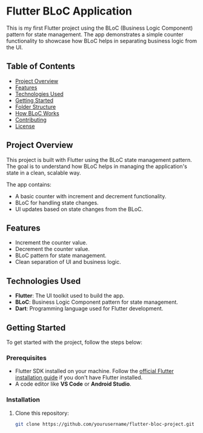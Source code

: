 # Flutter BLoC Application

This is my first Flutter project using the BLoC (Business Logic Component) pattern for state management. The app demonstrates a simple counter functionality to showcase how BLoC helps in separating business logic from the UI.

## Table of Contents
- [Project Overview](#project-overview)
- [Features](#features)
- [Technologies Used](#technologies-used)
- [Getting Started](#getting-started)
- [Folder Structure](#folder-structure)
- [How BLoC Works](#how-bloc-works)
- [Contributing](#contributing)
- [License](#license)

## Project Overview

This project is built with Flutter using the BLoC state management pattern. The goal is to understand how BLoC helps in managing the application's state in a clean, scalable way.

The app contains:
- A basic counter with increment and decrement functionality.
- BLoC for handling state changes.
- UI updates based on state changes from the BLoC.

## Features

- Increment the counter value.
- Decrement the counter value.
- BLoC pattern for state management.
- Clean separation of UI and business logic.

## Technologies Used

- **Flutter**: The UI toolkit used to build the app.
- **BLoC**: Business Logic Component pattern for state management.
- **Dart**: Programming language used for Flutter development.

## Getting Started

To get started with the project, follow the steps below:

### Prerequisites

- Flutter SDK installed on your machine. Follow the [official Flutter installation guide](https://flutter.dev/docs/get-started/install) if you don't have Flutter installed.
- A code editor like **VS Code** or **Android Studio**.

### Installation

1. Clone this repository:
   ```bash
   git clone https://github.com/yourusername/flutter-bloc-project.git

